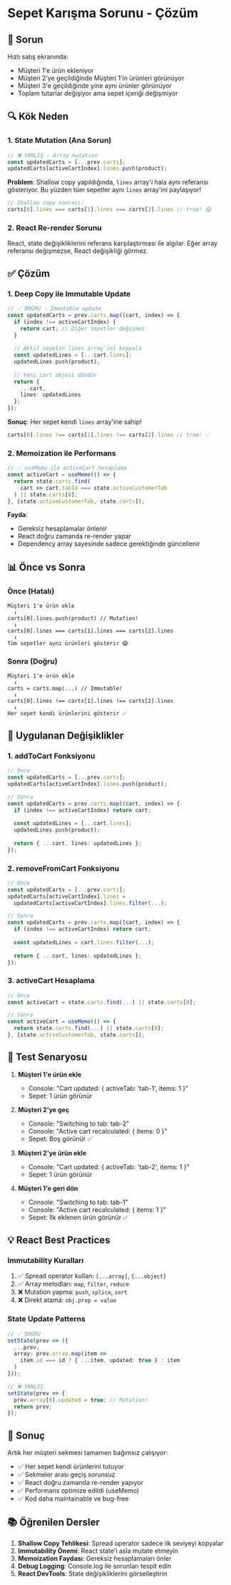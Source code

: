 # Sepet Karışma Sorunu - Çözüm

## 🐛 Sorun

Hızlı satış ekranında:
- Müşteri 1'e ürün ekleniyor
- Müşteri 2'ye geçildiğinde Müşteri 1'in ürünleri görünüyor
- Müşteri 3'e geçildiğinde yine aynı ürünler görünüyor
- Toplam tutarlar değişiyor ama sepet içeriği değişmiyor

## 🔍 Kök Neden

### 1. State Mutation (Ana Sorun)
```typescript
// ❌ YANLIŞ - Array mutation
const updatedCarts = [...prev.carts];
updatedCarts[activeCartIndex].lines.push(product);
```

**Problem**: Shallow copy yapıldığında, `lines` array'i hala aynı referansı gösteriyor. Bu yüzden tüm sepetler aynı `lines` array'ini paylaşıyor!

```typescript
// Shallow copy sonrası:
carts[0].lines === carts[1].lines === carts[2].lines // true! 😱
```

### 2. React Re-render Sorunu
React, state değişikliklerini referans karşılaştırması ile algılar. Eğer array referansı değişmezse, React değişikliği görmez.

## ✅ Çözüm

### 1. Deep Copy ile Immutable Update
```typescript
// ✅ DOĞRU - Immutable update
const updatedCarts = prev.carts.map((cart, index) => {
  if (index !== activeCartIndex) {
    return cart; // Diğer sepetler değişmez
  }
  
  // Aktif sepetin lines array'ini kopyala
  const updatedLines = [...cart.lines];
  updatedLines.push(product);
  
  // Yeni cart objesi döndür
  return {
    ...cart,
    lines: updatedLines
  };
});
```

**Sonuç**: Her sepet kendi `lines` array'ine sahip!
```typescript
carts[0].lines !== carts[1].lines !== carts[2].lines // true! ✅
```

### 2. Memoization ile Performans
```typescript
// ✅ useMemo ile activeCart hesaplama
const activeCart = useMemo(() => {
  return state.carts.find(
    cart => cart.tabId === state.activeCustomerTab
  ) || state.carts[0];
}, [state.activeCustomerTab, state.carts]);
```

**Fayda**: 
- Gereksiz hesaplamalar önlenir
- React doğru zamanda re-render yapar
- Dependency array sayesinde sadece gerektiğinde güncellenir

## 📊 Önce vs Sonra

### Önce (Hatalı)
```
Müşteri 1'e ürün ekle
  ↓
carts[0].lines.push(product) // Mutation!
  ↓
carts[0].lines === carts[1].lines === carts[2].lines
  ↓
Tüm sepetler aynı ürünleri gösterir 😱
```

### Sonra (Doğru)
```
Müşteri 1'e ürün ekle
  ↓
carts = carts.map(...) // Immutable!
  ↓
carts[0].lines !== carts[1].lines !== carts[2].lines
  ↓
Her sepet kendi ürünlerini gösterir ✅
```

## 🎯 Uygulanan Değişiklikler

### 1. addToCart Fonksiyonu
```typescript
// Önce
const updatedCarts = [...prev.carts];
updatedCarts[activeCartIndex].lines.push(product);

// Sonra
const updatedCarts = prev.carts.map((cart, index) => {
  if (index !== activeCartIndex) return cart;
  
  const updatedLines = [...cart.lines];
  updatedLines.push(product);
  
  return { ...cart, lines: updatedLines };
});
```

### 2. removeFromCart Fonksiyonu
```typescript
// Önce
const updatedCarts = [...prev.carts];
updatedCarts[activeCartIndex].lines = 
  updatedCarts[activeCartIndex].lines.filter(...);

// Sonra
const updatedCarts = prev.carts.map((cart, index) => {
  if (index !== activeCartIndex) return cart;
  
  const updatedLines = cart.lines.filter(...);
  
  return { ...cart, lines: updatedLines };
});
```

### 3. activeCart Hesaplama
```typescript
// Önce
const activeCart = state.carts.find(...) || state.carts[0];

// Sonra
const activeCart = useMemo(() => {
  return state.carts.find(...) || state.carts[0];
}, [state.activeCustomerTab, state.carts]);
```

## 🧪 Test Senaryosu

1. **Müşteri 1'e ürün ekle**
   - Console: "Cart updated: { activeTab: 'tab-1', items: 1 }"
   - Sepet: 1 ürün görünür

2. **Müşteri 2'ye geç**
   - Console: "Switching to tab: tab-2"
   - Console: "Active cart recalculated: { items: 0 }"
   - Sepet: Boş görünür ✅

3. **Müşteri 2'ye ürün ekle**
   - Console: "Cart updated: { activeTab: 'tab-2', items: 1 }"
   - Sepet: 1 ürün görünür

4. **Müşteri 1'e geri dön**
   - Console: "Switching to tab: tab-1"
   - Console: "Active cart recalculated: { items: 1 }"
   - Sepet: İlk eklenen ürün görünür ✅

## 💡 React Best Practices

### Immutability Kuralları
1. ✅ Spread operator kullan: `[...array]`, `{...object}`
2. ✅ Array metodları: `map`, `filter`, `reduce`
3. ❌ Mutation yapma: `push`, `splice`, `sort`
4. ❌ Direkt atama: `obj.prop = value`

### State Update Patterns
```typescript
// ✅ DOĞRU
setState(prev => ({
  ...prev,
  array: prev.array.map(item => 
    item.id === id ? { ...item, updated: true } : item
  )
}));

// ❌ YANLIŞ
setState(prev => {
  prev.array[0].updated = true; // Mutation!
  return prev;
});
```

## 🎉 Sonuç

Artık her müşteri sekmesi tamamen bağımsız çalışıyor:
- ✅ Her sepet kendi ürünlerini tutuyor
- ✅ Sekmeler arası geçiş sorunsuz
- ✅ React doğru zamanda re-render yapıyor
- ✅ Performans optimize edildi (useMemo)
- ✅ Kod daha maintainable ve bug-free

## 📚 Öğrenilen Dersler

1. **Shallow Copy Tehlikesi**: Spread operator sadece ilk seviyeyi kopyalar
2. **Immutability Önemi**: React state'i asla mutate etmeyin
3. **Memoization Faydası**: Gereksiz hesaplamaları önler
4. **Debug Logging**: Console.log ile sorunları tespit edin
5. **React DevTools**: State değişikliklerini görselleştirin
